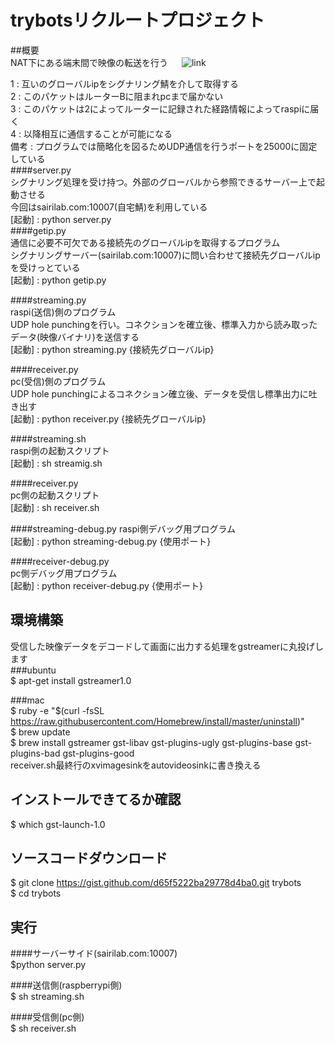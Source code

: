 # trybotsリクルートプロジェクト
##概要  
NAT下にある端末間で映像の転送を行う 　
![link](http://sairilab.com/munro/data/udp_hole_punching.png)  

1 : 互いのグローバルipをシグナリング鯖を介して取得する  
2 : このパケットはルーターBに阻まれpcまで届かない  
3 : このパケットは2によってルーターに記録された経路情報によってraspiに届く  
4 : 以降相互に通信することが可能になる  
備考 : プログラムでは簡略化を図るためUDP通信を行うポートを25000に固定している  
####server.py  
シグナリング処理を受け持つ。外部のグローバルから参照できるサーバー上で起動させる  
今回はsairilab.com:10007(自宅鯖)を利用している  
[起動] : python server.py  
####getip.py  
通信に必要不可欠である接続先のグローバルipを取得するプログラム  
シグナリングサーバー(sairilab.com:10007)に問い合わせて接続先グローバルipを受けっとている  
[起動] : python getip.py  

####streaming.py  
raspi(送信)側のプログラム  
UDP hole punchingを行い。コネクションを確立後、標準入力から読み取ったデータ(映像バイナリ)を送信する  
[起動] : python streaming.py {接続先グローバルip}  

####receiver.py  
pc(受信)側のプログラム  
UDP hole punchingによるコネクション確立後、データを受信し標準出力に吐き出す  
[起動] : python receiver.py {接続先グローバルip}  

####streaming.sh  
raspi側の起動スクリプト  
[起動] : sh streamig.sh  

####receiver.py  
pc側の起動スクリプト  
[起動] : sh receiver.sh  

####streaming-debug.py
raspi側デバッグ用プログラム  
[起動] : python  streaming-debug.py {使用ポート}  

####receiver-debug.py  
pc側デバッグ用プログラム  
[起動] : python receiver-debug.py {使用ポート}  

## 環境構築    
受信した映像データをデコードして画面に出力する処理をgstreamerに丸投げします  
###ubuntu  
$ apt-get install gstreamer1.0  

###mac  
$ ruby -e "$(curl -fsSL https://raw.githubusercontent.com/Homebrew/install/master/uninstall)"  
$ brew update  
$ brew install gstreamer gst-libav gst-plugins-ugly gst-plugins-base gst-plugins-bad gst-plugins-good  
receiver.sh最終行のxvimagesinkをautovideosinkに書き換える  
## インストールできてるか確認  
$ which gst-launch-1.0  

## ソースコードダウンロード
$ git clone https://gist.github.com/d65f5222ba29778d4ba0.git trybots  
$ cd trybots  

## 実行  
####サーバーサイド(sairilab.com:10007)  
$python server.py  

####送信側(raspberrypi側)  
$ sh streaming.sh  

####受信側(pc側)  
$ sh receiver.sh
